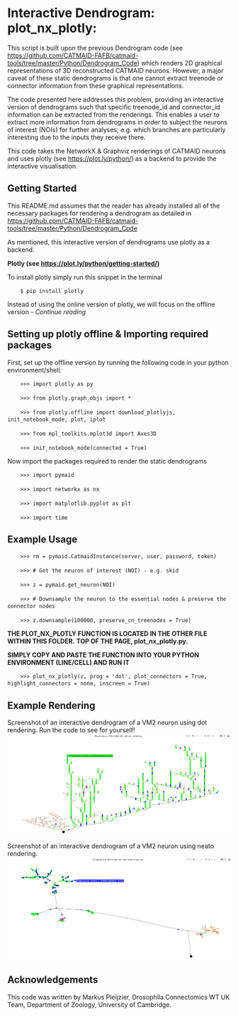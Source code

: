 # Interactive Dendrogram: plot_nx_plotly: 

This script is built upon the previous Dendrogram code (see https://github.com/CATMAID-FAFB/catmaid-tools/tree/master/Python/Dendrogram_Code) 
which renders 2D graphical representations of 3D reconstructed CATMAID neurons. However, a major caveat of these static dendrograms
is that one cannot extract treenode or connector information from these graphical representations.

The code presented here addresses this problem, providing an interactive version of dendrograms such that specific
treenode_id and connector_id information can be extracted from the renderings. This enables a user to extract more information
from dendrograms in order to subject the neurons of interest (NOIs) for further analyses; e.g. which branches are
particularly interesting due to the inputs they receive there. 

This code takes the NetworkX & Graphviz renderings of CATMAID neurons and uses plotly (see https://plot.ly/python/) as a backend
to provide the interactive visualisation.


## Getting Started

This README.md assumes that the reader has already installed all of the necessary packages for rendering a dendrogram
as detailed in https://github.com/CATMAID-FAFB/catmaid-tools/tree/master/Python/Dendrogram_Code 

As mentioned, this interactive version of dendrograms use plotly as a backend.

**Plotly (see https://plot.ly/python/getting-started/)**

To install plotly simply run this snippet in the terminal 

		$ pip install plotly
		
Instead of using the online version of plotly, we will focus on the offline version - *Continue reading*


## Setting up plotly offline & Importing required packages

First, set up the offline version by running the following code in your python environment/shell:


		>>> import plotly as py
		
		>>> from plotly.graph_objs import *
		
		>>> from plotly.offline import download_plotlyjs, init_notebook_mode, plot, iplot
		
		>>> from mpl_toolkits.mplot3d import Axes3D
		
		>>> init_notebook_mode(connected = True)
		
		
Now import the packages required to render the static dendrograms

		>>> import pymaid 
		
		>>> import networkx as nx
		
		>>> import matplotlib.pyplot as plt
		
		>>> import time
			
		
## Example Usage

		>>> rm = pymaid.CatmaidInstance(server, user, password, token) 
		
		>>> # Get the neuron of interest (NOI) - e.g. skid 
		
		>>> z = pymaid.get_neuron(NOI)
		
		>>> # Downsample the neuron to the essential nodes & preserve the connector nodes
		
		>>> z.downsample(100000, preserve_cn_treenodes = True)
		
**THE PLOT_NX_PLOTLY FUNCTION IS LOCATED IN THE OTHER FILE WITHIN THIS FOLDER.**
**TOP OF THE PAGE, plot_nx_plotly.py.**

**SIMPLY COPY AND PASTE THE FUNCTION INTO YOUR PYTHON ENVIRONMENT (LINE/CELL) AND RUN IT**
		
		>>> plot_nx_plotly(z, prog = 'dot', plot_connectors = True, highlight_connectors = none, inscreen = True)


## Example Rendering

Screenshot of an interactive dendrogram of a VM2 neuron using dot rendering. Run the code to see for yourself!
![](https://github.com/markuspleijzier/AdultEM/blob/master/Dendrogram_code/Interactive_Dendrograms/VM2_neuron_interative_dot.png)


Screenshot of an interactive dendrogram of a VM2 neuron using neato rendering.
![](https://github.com/markuspleijzier/AdultEM/blob/master/Dendrogram_code/Interactive_Dendrograms/VM2_neuron_interactive_neato.png)


## Acknowledgements

This code was written by Markus Pleijzier, Drosophila Connectomics WT UK Team, Department of Zoology, University of Cambridge.

